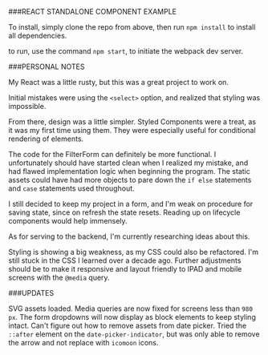 ###REACT STANDALONE COMPONENT EXAMPLE


To install, simply clone the repo from above, then run `npm install` to install all dependencies.

to run, use the command `npm start`, to initiate the webpack dev server.


###PERSONAL NOTES

My React was a little rusty, but this was a great project to work on.

Initial mistakes were using the `<select>` option, and realized that styling was impossible.

From there, design was a little simpler. Styled Components were a treat, as it was my first time using them. They were especially useful for conditional rendering of elements.

The code for the FilterForm can definitely be more functional. I unfortunately should have started clean when I realized my mistake, and had flawed implementation logic when beginning the program. The static assets could have had more objects to pare down the `if else` statements and `case` statements used throughout.

I still decided to keep my project in a form, and I'm weak on procedure for saving state, since on refresh the state resets. Reading up on lifecycle components would help immensely.

As for serving to the backend, I'm currently researching ideas about this.

Styling is showing a big weakness, as my CSS could also be refactored. I'm still stuck in the CSS I learned over a decade ago. Further adjustments should be to make it responsive and layout friendly to IPAD and mobile screens with the `@media` query. 

###UPDATES

SVG assets loaded. Media queries are now fixed for screens less than `980 px`. The form dropdowns will now display as block elements to keep styling intact.
Can't figure out how to remove assets from date picker. Tried the `::after` element on the `date-picker-indicator`, but was only able to remove the arrow and not replace with `icomoon` icons.







